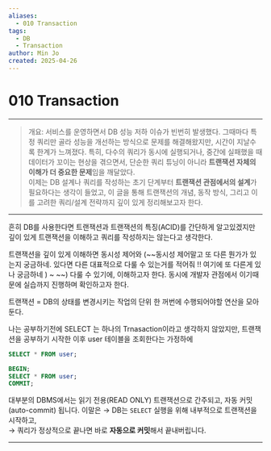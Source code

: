 ```yaml
---
aliases:
  - 010 Transaction
tags:
  - DB
  - Transaction
author: Min Jo
created: 2025-04-26
---
```


# 010 Transaction 
----

> 개요: 서비스를 운영하면서 DB 성능 저하 이슈가 빈번히 발생했다. 그때마다 특정 쿼리만 골라 성능을 개선하는 방식으로 문제를 해결해왔지만, 시간이 지날수록 한계가 느껴졌다. 특히, 다수의 쿼리가 동시에 실행되거나, 중간에 실패했을 때 데이터가 꼬이는 현상을 겪으면서, 단순한 쿼리 튜닝이 아니라 **트랜잭션 자체의 이해가 더 중요한 문제**임을 깨달았다.  
> 이제는 DB 설계나 쿼리를 작성하는 초기 단계부터 **트랜잭션 관점에서의 설계**가 필요하다는 생각이 들었고, 이 글을 통해 트랜잭션의 개념, 동작 방식, 그리고 이를 고려한 쿼리/설계 전략까지 깊이 있게 정리해보고자 한다.

---

흔히 DB를 사용한다면 트랜잭션과 트랜잭션의 특징(ACID)를 간단하게 알고있겠지만 
깊이 있게 트랜잭션을 이해하고 쿼리를 작성하지는 않는다고 생각한다.

트랜잭션을 깊이 있게 이해하면 동시성 제어와 (~~동시성 제어말고 또 다른 뭔가가 있는지 궁금하네. 있다면 다른 대표적으로 다룰 수 있는거를 적어줘 !! 여기에 또 다른게 있나 궁금하네 )  ~ ~~)
다룰 수 있기에, 이해하고자 한다. 동시에 개발자 관점에서 이기때문에 실습까지 진행하며 확인하고자 한다.


트랜잭션 = DB의 상태를 변경시키는 작업의 단위 
한 꺼번에 수행되어야할 연산을 모아둔다.

나는 공부하기전에 SELECT 는 하나의 Trnasaction이라고 생각하지 않았지만, 트랜잭션을 공부하기 시작한 이후  user 테이블을 조회한다는 가정하에 


```sql
SELECT * FROM user; 
```

```sql 
BEGIN;
SELECT * FROM user;
COMMIT;
```


대부분의 DBMS에서는 읽기 전용(READ ONLY) 트랜잭션으로 간주되고, 자동 커밋(auto-commit) 됩니다.  이말은 
→ DB는 `SELECT` 실행을 위해 내부적으로 트랜잭션을 시작하고,  
→ 쿼리가 정상적으로 끝나면 바로 **자동으로 커밋**해서 끝내버립니다.

----

